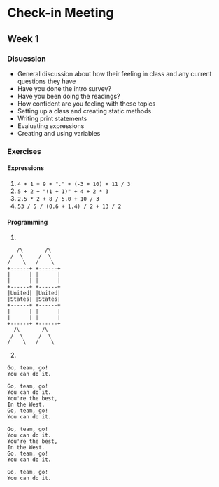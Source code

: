 # Check-in Meeting
## Week 1

### Disucssion
* General discussion about how their feeling in class and any current questions they have
* Have you done the intro survey?
* Have you been doing the readings?
* How confident are you feeling with these topics
 * Setting up a class and creating static methods
 * Writing print statements
 * Evaluating expressions
 * Creating and using variables
 
 ### Exercises
 
 #### Expressions
1. `4 + 1 + 9 + "." + (-3 + 10) + 11 / 3`
2. `5 + 2 + "(1 + 1)" + 4 + 2 * 3`
3. `2.5 * 2 + 8 / 5.0 + 10 / 3`
4. `53 / 5 / (0.6 + 1.4) / 2 + 13 / 2`
 
 #### Programming
   1.
   ```
      /\       /\
    /  \     /  \
   /    \   /    \
  +------+ +------+
  |      | |      |
  |      | |      |
  +------+ +------+
  |United| |United|
  |States| |States|
  +------+ +------+
  |      | |      |
  |      | |      |
  +------+ +------+
     /\       /\
    /  \     /  \
   /    \   /    \
   ```
   
   2.
  ```
  Go, team, go!
  You can do it.

  Go, team, go!
  You can do it.
  You're the best,
  In the West.
  Go, team, go!
  You can do it.

  Go, team, go!
  You can do it.
  You're the best,
  In the West.
  Go, team, go!
  You can do it.

  Go, team, go!
  You can do it.
  ```
 
